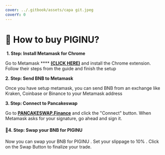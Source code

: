```yaml
---
cover: ../.gitbook/assets/capa git.jpeg
coverY: 0
---
```


# 🐽 How to buy PIGINU?

<img src="https://catecoin.club/assets/img/metamask.svg" alt="" data-size="line"> **1. Step: Install Metamask for Chrome**

Go to Metamask **** [**(CLICK HERE)**](https://metamask.io/) and install the Chrome extension. Follow their steps from the guide and finish the setup

<img src="https://catecoin.club/assets/img/bnb.svg" alt="" data-size="line">**2. Step: Send BNB to Metamask**

Once you have setup metamask, you can send BNB from an exchange like Kraken, Coinbase or Binance to your Metamask address

<img src="https://catecoin.club/assets/img/pancakeswap-cake-logo.svg" alt="" data-size="line">**3. Step: Connect to Pancakeswap**

Go to [**PANCAKESWAP.Finance**](https://exchange.pancakeswap.finance/#/swap?outputCurrency=0xE4FAE3Faa8300810C835970b9187c268f55D998F) and click the "Connect" button. When Metamask asks for your signature, go ahead and sign it.

#### 🐷4. Step: Swap your BNB for PIGINU&#x20;

Now you can swap your BNB for PIGINU . Set your slippage to 10% . Click on the Swap Button to finalize your trade.
